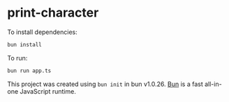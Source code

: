 # print-character

To install dependencies:

```bash
bun install
```

To run:

```bash
bun run app.ts
```

This project was created using `bun init` in bun v1.0.26. [Bun](https://bun.sh) is a fast all-in-one JavaScript runtime.
